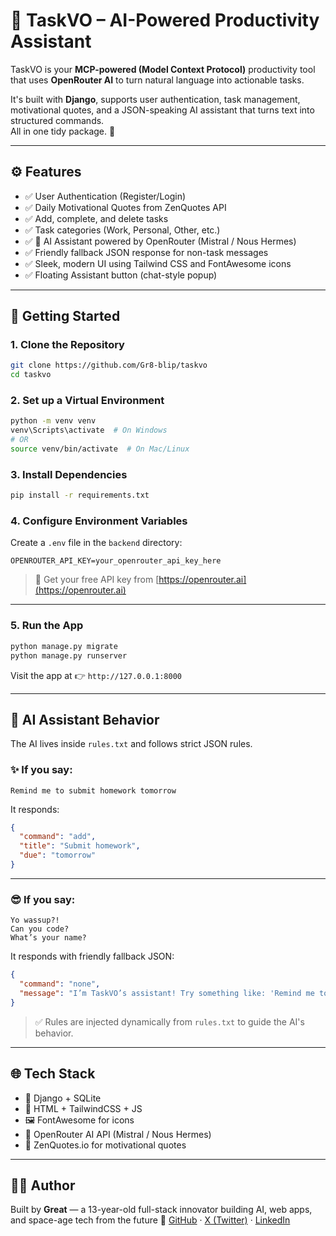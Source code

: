 # 🧠 TaskVO – AI-Powered Productivity Assistant

TaskVO is your **MCP-powered (Model Context Protocol)** productivity tool that uses **OpenRouter AI** to turn natural language into actionable tasks.

It's built with **Django**, supports user authentication, task management, motivational quotes, and a JSON-speaking AI assistant that turns text into structured commands.  
All in one tidy package. 🎯

---

## ⚙️ Features

- ✅ User Authentication (Register/Login)
- ✅ Daily Motivational Quotes from ZenQuotes API
- ✅ Add, complete, and delete tasks
- ✅ Task categories (Work, Personal, Other, etc.)
- ✅ 🧠 AI Assistant powered by OpenRouter (Mistral / Nous Hermes)
- ✅ Friendly fallback JSON response for non-task messages
- ✅ Sleek, modern UI using Tailwind CSS and FontAwesome icons
- ✅ Floating Assistant button (chat-style popup)

---

## 🚀 Getting Started

### 1. Clone the Repository

```bash
git clone https://github.com/Gr8-blip/taskvo
cd taskvo
```

### 2. Set up a Virtual Environment

```bash
python -m venv venv
venv\Scripts\activate  # On Windows
# OR
source venv/bin/activate  # On Mac/Linux
```

### 3. Install Dependencies
```bash
pip install -r requirements.txt
```

### 4. Configure Environment Variables
Create a `.env` file in the `backend` directory:

```env
OPENROUTER_API_KEY=your_openrouter_api_key_here
```
> 🔑 Get your free API key from [https://openrouter.ai](https://openrouter.ai)
---

### 5. Run the App

```bash
python manage.py migrate
python manage.py runserver
```

Visit the app at 👉 `http://127.0.0.1:8000`

---

## 🧠 AI Assistant Behavior

The AI lives inside `rules.txt` and follows strict JSON rules.

### ✨ If you say:

```
Remind me to submit homework tomorrow
```

It responds:

```json
{
  "command": "add",
  "title": "Submit homework",
  "due": "tomorrow"
}
```

---

### 😎 If you say:

```
Yo wassup?!
Can you code?
What’s your name?
```

It responds with friendly fallback JSON:

```json
{
  "command": "none",
  "message": "I’m TaskVO’s assistant! Try something like: 'Remind me to drink water today 💧'"
}
```

> ✅ Rules are injected dynamically from `rules.txt` to guide the AI's behavior.

---

## 🌐 Tech Stack

* 🧩 Django + SQLite
* 🎨 HTML + TailwindCSS + JS
* 🖼 FontAwesome for icons
* 🧠 OpenRouter AI API (Mistral / Nous Hermes)
* 📜 ZenQuotes.io for motivational quotes

---

## 👨‍🚀 Author

Built by **Great** — a 13-year-old full-stack innovator building AI, web apps, and space-age tech from the future 🚀
[GitHub](https://github.com/Gr8-blip) · [X (Twitter)](https://x.com/GreatTheCoder) · [LinkedIn](https://www.linkedin.com/in/great-uvomata-411aab327/)
